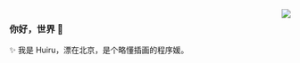 <img align="right" src="https://github-readme-stats.vercel.app/api?username=HuiruDong&show_icons=true&icon_color=0366d6&text_color=24292e&bg_color=ffffff&hide_title=true" />

### 你好，世界 :seedling:

:sparkles: 我是 Huiru，漂在北京，是个略懂插画的程序媛。
